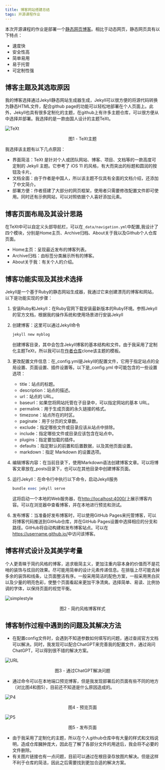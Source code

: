 ```yaml
---
title: 博客网站搭建总结
tags: 开源课程作业
---
```


本次开源课程的作业是部署一个[静态网页博客](https://github.com/X-lab2017/oss101/issues/33)。相比于动态网页，静态网页具有以下特点：

- 速度快
- 安全性高
- 简单易用
- 易于托管
- 可定制性强

 <!--more-->
## 博客主题及其选取原因

我的博客选择通过Jekyll静态网站生成器生成，Jekyll可以很方便的将源代码转换为静态HTML文件，配合github page的功能可以轻松地部署在个人页面上。此外，Jekyll也具有很多定制化的主题，在github上有许多主题仓库，可以很方便从中选择并部署。我选择的是一款由国人设计的主题TeXt。

![TeXt](/pic/2023-04-02-%E5%8D%9A%E5%AE%A2%E7%BD%91%E7%AB%99%E6%90%AD%E5%BB%BA%E6%80%BB%E7%BB%93/screenshot.jpg)

<center>图1 - TeXt主题</center>

我选择该主题有以下几点原因：

- 界面简洁：TeXt 是针对个人或团队网站、博客、项目、文档等的一款高度可定制的 Jekyll 主题。它参考了 iOS 11 的风格，有大而突出的标题和圆润的按钮及卡片。
- 文档全面：由于作者是中国人，所以该主题不仅具有全面的文档介绍，还添加了中文简介。
- 部署方便：作者搭建了大部分的网页框架，使用者只需要修改配置文件即可使用。同时还有示例网站，可以对照依据个人喜好添加元素。
  
## 博客页面布局及其设计思路

在TeXt中可以自定义头部导航栏，可以在`_data/navigation.yml`中配置,我设计了四个模块，分别是Home主页、Archive归档、About关于我以及Github个人仓库页面。

- Home主页：呈现最近发布的博客列表。
- Archive归档：由标签分类展示所有的博客。
- About关于我：有关个人的介绍。

## 博客功能实现及其技术选择

Jekyll是一个基于Ruby的静态网站生成器，我通过它来创建漂亮的博客和网站，以下是功能实现的步骤：

1. 安装Ruby和Jekyll：在Ruby官网下载安装最新版本的Ruby环境。参照Jekyll的官方文档，根据我的操作系统和使用场景进行安装Jekyll
2. 创建博客：这里可以通过Jekyll命令

   ```python
   jekyll new myblog
   ```

   创建博客目录，其中会包含Jekyll博客的基本结构和文件。由于我采用了定制化主题TeXt，所以我可以在[作者仓库](https://github.com/kitian616/jekyll-TeXt-theme)clone该主题的模板。
3. 更改配置文件信息：在_config.yml是Jekyll的配置文件，它用于指定站点的全局设置、页面设置、插件设置等。以下是_config.yml 中可能包含的一些设置选项：
   - title：站点的标题。
   - description：站点的描述。
   - url：站点的 URL。
   - baseurl：如果您将网站托管在子目录中，可以指定网站的基本 URL。
   - permalink：用于生成页面的永久链接的格式。
   - timezone：站点所在的时区。
   - paginate：用于分页的文章数。
   - exclude：指定哪些文件或目录应该从站点中排除。
   - include：指定哪些文件或目录应该包含在站点中。
   - plugins：指定要加载的插件。
   - defaults：指定默认的前置和后置数据，以及其他页面设置。
   - markdown：指定 Markdown 的设置选项。
  
4. 编辑博客内容：在当前目录下，使用Markdown语法创建博客文章。可以将博客文章放在_posts目录下，也可以在其他目录中创建博客页面。
5. 运行Jekyll：在命令行中执行以下命令，启动Jekyll服务

   ```ruby
   bundle exec jekyll serve
   ```

   这将启动一个本地的Web服务器，在<http://localhost:4000/>上展示博客内容。可以在浏览器中查看博客，并在本地进行预览和测试。

6. 发布博客：当准备好发布博客时，可以使用GitHub Pages来托管博客，可以将博客代码推送到GitHub仓库，并在GitHub Pages设置中选择相应的分支和路径。GitHub将自动构建和发布博客站点。可以在<https://username.github.io/>中访问该博客。

## 博客样式设计及其美学考量

个人更青睐于简约风格的博客，追求极简主义，更加注重内容本身的价值而不是花哨的装饰与炫目的效果。尽可能用简单的设计元素传递信息。在排版上尽可能去掉多余的装饰和线条，让页面整洁有序。一般采用简洁的配色方案，一般采用黑白灰以及少量的明亮色彩，使整个页面看起来更加干净清爽。选择简单、易读、比例协调的字体，以保持页面的视觉平衡。

![simplestyle](/pic/2023-04-02-%E5%8D%9A%E5%AE%A2%E7%BD%91%E7%AB%99%E6%90%AD%E5%BB%BA%E6%80%BB%E7%BB%93/simplestyleblog.png)

<center>图2 - 简约风格博客样式</center>

## 博客制作过程中遇到的问题及其解决方法

- 在配置config文件时，会遇到不知道参数如何填写的问题，通过查阅官方文档可以解决。同时，我发现可以配合ChatGPT来完善我的配置文件，通过询问ChatGPT，可以得到很不错的解决方案。
  
![URL](/pic/2023-04-02-%E5%8D%9A%E5%AE%A2%E7%BD%91%E7%AB%99%E6%90%AD%E5%BB%BA%E6%80%BB%E7%BB%93/URLexample.png)

<center>图3 - 通过ChatGPT解决问题</center>

- 通过命令可以在本地端口预览博客，但是我发现部署后的页面有些不同的地方（对比图4和图5），目前还不知道是什么原因造成的。

![P4](/pic/2023-04-02-%E5%8D%9A%E5%AE%A2%E7%BD%91%E7%AB%99%E6%90%AD%E5%BB%BA%E6%80%BB%E7%BB%93/ownpage.png)

<center>图4 - 预览页面</center>

![P5](/pic/2023-04-02-%E5%8D%9A%E5%AE%A2%E7%BD%91%E7%AB%99%E6%90%AD%E5%BB%BA%E6%80%BB%E7%BB%93/githubpage.png)

<center>图5 - 发布页面</center>

- 由于我采用了定制化的主题，所以在个人github仓库中有大量的样式和文档说明，造成仓库臃肿庞大，因此在了解了各部分文件的用途后，我会将不必要的文件删除。
- 有关图片链接也有一点问题，目前可以通过在根目录存放图片解决。但是这样不利于仓库的简洁，因此之后需要找到更加合适的解决方案。
